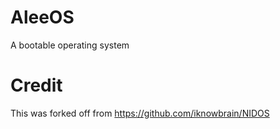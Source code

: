 # AleeOS
A bootable operating system

# Credit
This was forked off from https://github.com/iknowbrain/NIDOS